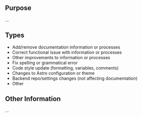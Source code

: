 ## Purpose

<!-- Describe the intention of the changes being proposed, replace the dots below -->
...

## Types

<!-- What change types are included? -->
<!-- Select from the options below, delete as required -->
- Add/remove documentation information or processes
- Correct functional issue with information or processes
- Other improvements to information or processes
- Fix spelling or grammatical error
- Code style update (formatting, variables, comments)
- Changes to Astro configuration or theme
- Backend repo/settings changes (not affecting documentation)
- Other
<!-- If 'Other', describe below -->

## Other Information

<!-- Add any other helpful information that may be needed, replace the dots below -->
...